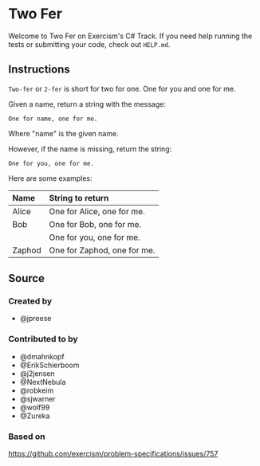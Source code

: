 # Two Fer

Welcome to Two Fer on Exercism's C# Track.
If you need help running the tests or submitting your code, check out `HELP.md`.

## Instructions

`Two-fer` or `2-fer` is short for two for one. One for you and one for me.

Given a name, return a string with the message:

```text
One for name, one for me.
```

Where "name" is the given name.

However, if the name is missing, return the string:

```text
One for you, one for me.
```

Here are some examples:

|Name    |String to return
|:-------|:------------------
|Alice   |One for Alice, one for me.
|Bob     |One for Bob, one for me.
|        |One for you, one for me.
|Zaphod  |One for Zaphod, one for me.

## Source

### Created by

- @jpreese

### Contributed to by

- @dmahnkopf
- @ErikSchierboom
- @j2jensen
- @NextNebula
- @robkeim
- @sjwarner
- @wolf99
- @Zureka

### Based on

https://github.com/exercism/problem-specifications/issues/757